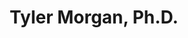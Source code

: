 ---
title: "Tyler Morgan, Ph.D."
presenter_id: tyler_morgan
layout: member_all_presentations
permalink: /member_full_publications/:presenter_id/
---